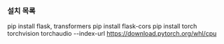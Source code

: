 ### 설치 목록
pip install flask, transformers
pip install flask-cors
pip install torch torchvision torchaudio --index-url https://download.pytorch.org/whl/cpu